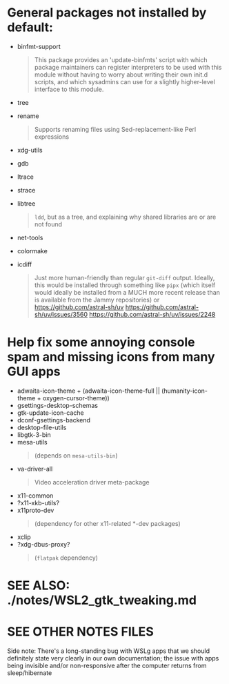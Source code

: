 # General packages not installed by default:
* binfmt-support
	> This package provides an 'update-binfmts' script with which package
	>  maintainers can register interpreters to be used with this module without
	>  having to worry about writing their own init.d scripts, and which sysadmins
	>  can use for a slightly higher-level interface to this module.
* tree
* rename
	> Supports renaming files using Sed-replacement-like Perl expressions
* xdg-utils
* gdb
* ltrace
* strace
* libtree
	> `ldd`, but as a tree, and explaining why shared libraries are or are not found
* net-tools 
* colormake

* icdiff
	> Just more human-friendly than regular `git-diff` output.
	> Ideally, this would be installed through something like `pipx` (which itself would ideally be installed from a MUCH more recent release than is available from the Jammy repositories)
	> or https://github.com/astral-sh/uv
	>  https://github.com/astral-sh/uv/issues/3560
	>  https://github.com/astral-sh/uv/issues/2248



# Help fix some annoying console spam and missing icons from many GUI apps
* adwaita-icon-theme + (adwaita-icon-theme-full || (humanity-icon-theme + oxygen-cursor-theme))
* gsettings-desktop-schemas
* gtk-update-icon-cache
* dconf-gsettings-backend
* desktop-file-utils
* libgtk-3-bin
* mesa-utils
	> (depends on `mesa-utils-bin`)
* va-driver-all
	> Video acceleration driver meta-package
* x11-common
* ?x11-xkb-utils?
* x11proto-dev
	> (dependency for other x11-related *-dev packages)
* xclip
* ?xdg-dbus-proxy?
	> (`flatpak` dependency)

# SEE ALSO: ./notes/WSL2_gtk_tweaking.md
# SEE OTHER NOTES FILES

Side note: There's a long-standing bug with WSLg apps that we should definitely state very clearly in our own documentation;
the issue with apps being invisible and/or non-responsive after the computer returns from sleep/hibernate

